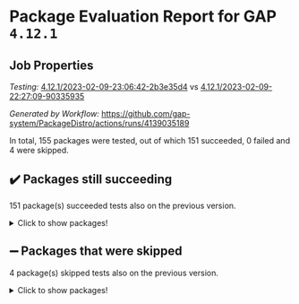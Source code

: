 # Package Evaluation Report for GAP `4.12.1`

## Job Properties

*Testing:* [4.12.1/2023-02-09-23:06:42-2b3e35d4](https://github.com/gap-system/PackageDistro/blob/data/reports/4.12.1/2023-02-09-23:06:42-2b3e35d4) vs [4.12.1/2023-02-09-22:27:09-90335935](https://github.com/gap-system/PackageDistro/blob/data/reports/4.12.1/2023-02-09-22:27:09-90335935)

*Generated by Workflow:* https://github.com/gap-system/PackageDistro/actions/runs/4139035189

In total, 155 packages were tested, out of which 151 succeeded, 0 failed and 4 were skipped.

## :heavy_check_mark: Packages still succeeding

151 package(s) succeeded tests also on the previous version.
<details><summary>Click to show packages!</summary>

- 4ti2interface 2023.01-01 [(success)](https://github.com/gap-system/PackageDistro/actions/runs/4139035189/jobs/7156327774)
- ace 5.6.2 [(success)](https://github.com/gap-system/PackageDistro/actions/runs/4139035189/jobs/7156327943)
- aclib 1.3.2 [(success)](https://github.com/gap-system/PackageDistro/actions/runs/4139035189/jobs/7156328093)
- agt 0.3.1 [(success)](https://github.com/gap-system/PackageDistro/actions/runs/4139035189/jobs/7156328279)
- alnuth 3.2.1 [(success)](https://github.com/gap-system/PackageDistro/actions/runs/4139035189/jobs/7156328426)
- anupq 3.3.0 [(success)](https://github.com/gap-system/PackageDistro/actions/runs/4139035189/jobs/7156328528)
- atlasrep 2.1.6 [(success)](https://github.com/gap-system/PackageDistro/actions/runs/4139035189/jobs/7156328663)
- autodoc 2022.10.20 [(success)](https://github.com/gap-system/PackageDistro/actions/runs/4139035189/jobs/7156328811)
- automata 1.15 [(success)](https://github.com/gap-system/PackageDistro/actions/runs/4139035189/jobs/7156328919)
- automgrp 1.3.2 [(success)](https://github.com/gap-system/PackageDistro/actions/runs/4139035189/jobs/7156329020)
- autpgrp 1.11 [(success)](https://github.com/gap-system/PackageDistro/actions/runs/4139035189/jobs/7156329175)
- cap 2023.02-05 [(success)](https://github.com/gap-system/PackageDistro/actions/runs/4139035189/jobs/7156329272)
- caratinterface 2.3.4 [(success)](https://github.com/gap-system/PackageDistro/actions/runs/4139035189/jobs/7156329374)
- cddinterface 2022.11.01 [(success)](https://github.com/gap-system/PackageDistro/actions/runs/4139035189/jobs/7156329526)
- circle 1.6.5 [(success)](https://github.com/gap-system/PackageDistro/actions/runs/4139035189/jobs/7156329652)
- classicpres 1.22 [(success)](https://github.com/gap-system/PackageDistro/actions/runs/4139035189/jobs/7156329751)
- cohomolo 1.6.11 [(success)](https://github.com/gap-system/PackageDistro/actions/runs/4139035189/jobs/7156329848)
- congruence 1.2.4 [(success)](https://github.com/gap-system/PackageDistro/actions/runs/4139035189/jobs/7156329969)
- corelg 1.56 [(success)](https://github.com/gap-system/PackageDistro/actions/runs/4139035189/jobs/7156330086)
- crime 1.6 [(success)](https://github.com/gap-system/PackageDistro/actions/runs/4139035189/jobs/7156330205)
- crisp 1.4.6 [(success)](https://github.com/gap-system/PackageDistro/actions/runs/4139035189/jobs/7156330301)
- crypting 0.10.4 [(success)](https://github.com/gap-system/PackageDistro/actions/runs/4139035189/jobs/7156330395)
- cryst 4.1.25 [(success)](https://github.com/gap-system/PackageDistro/actions/runs/4139035189/jobs/7156330575)
- crystcat 1.1.10 [(success)](https://github.com/gap-system/PackageDistro/actions/runs/4139035189/jobs/7156330680)
- ctbllib 1.3.4 [(success)](https://github.com/gap-system/PackageDistro/actions/runs/4139035189/jobs/7156330773)
- cubefree 1.19 [(success)](https://github.com/gap-system/PackageDistro/actions/runs/4139035189/jobs/7156330860)
- curlinterface 2.3.1 [(success)](https://github.com/gap-system/PackageDistro/actions/runs/4139035189/jobs/7156330978)
- cvec 2.7.6 [(success)](https://github.com/gap-system/PackageDistro/actions/runs/4139035189/jobs/7156331106)
- datastructures 0.3.0 [(success)](https://github.com/gap-system/PackageDistro/actions/runs/4139035189/jobs/7156331253)
- deepthought 1.0.6 [(success)](https://github.com/gap-system/PackageDistro/actions/runs/4139035189/jobs/7156331403)
- design 1.7 [(success)](https://github.com/gap-system/PackageDistro/actions/runs/4139035189/jobs/7156331491)
- difsets 2.3.1 [(success)](https://github.com/gap-system/PackageDistro/actions/runs/4139035189/jobs/7156331572)
- digraphs 1.6.1 [(success)](https://github.com/gap-system/PackageDistro/actions/runs/4139035189/jobs/7156331645)
- edim 1.3.6 [(success)](https://github.com/gap-system/PackageDistro/actions/runs/4139035189/jobs/7156331737)
- example 4.3.3 [(success)](https://github.com/gap-system/PackageDistro/actions/runs/4139035189/jobs/7156331836)
- examplesforhomalg 2022.11-01 [(success)](https://github.com/gap-system/PackageDistro/actions/runs/4139035189/jobs/7156331912)
- factint 1.6.3 [(success)](https://github.com/gap-system/PackageDistro/actions/runs/4139035189/jobs/7156331998)
- ferret 1.0.9 [(success)](https://github.com/gap-system/PackageDistro/actions/runs/4139035189/jobs/7156332084)
- fga 1.4.0 [(success)](https://github.com/gap-system/PackageDistro/actions/runs/4139035189/jobs/7156332191)
- fining 1.5.4 [(success)](https://github.com/gap-system/PackageDistro/actions/runs/4139035189/jobs/7156332288)
- float 1.0.3 [(success)](https://github.com/gap-system/PackageDistro/actions/runs/4139035189/jobs/7156332372)
- format 1.4.3 [(success)](https://github.com/gap-system/PackageDistro/actions/runs/4139035189/jobs/7156332484)
- forms 1.2.9 [(success)](https://github.com/gap-system/PackageDistro/actions/runs/4139035189/jobs/7156332595)
- fplsa 1.2.6 [(success)](https://github.com/gap-system/PackageDistro/actions/runs/4139035189/jobs/7156332737)
- fr 2.4.12 [(success)](https://github.com/gap-system/PackageDistro/actions/runs/4139035189/jobs/7156332856)
- francy 1.2.5 [(success)](https://github.com/gap-system/PackageDistro/actions/runs/4139035189/jobs/7156332969)
- fwtree 1.3 [(success)](https://github.com/gap-system/PackageDistro/actions/runs/4139035189/jobs/7156333130)
- gapdoc 1.6.6 [(success)](https://github.com/gap-system/PackageDistro/actions/runs/4139035189/jobs/7156333266)
- gauss 2023.01-01 [(success)](https://github.com/gap-system/PackageDistro/actions/runs/4139035189/jobs/7156333386)
- gaussforhomalg 2022.08-03 [(success)](https://github.com/gap-system/PackageDistro/actions/runs/4139035189/jobs/7156333528)
- gbnp 1.0.5 [(success)](https://github.com/gap-system/PackageDistro/actions/runs/4139035189/jobs/7156333654)
- generalizedmorphismsforcap 2023.01-01 [(success)](https://github.com/gap-system/PackageDistro/actions/runs/4139035189/jobs/7156333775)
- genss 1.6.8 [(success)](https://github.com/gap-system/PackageDistro/actions/runs/4139035189/jobs/7156333920)
- gradedmodules 2022.09-02 [(success)](https://github.com/gap-system/PackageDistro/actions/runs/4139035189/jobs/7156334017)
- gradedringforhomalg 2022.11-01 [(success)](https://github.com/gap-system/PackageDistro/actions/runs/4139035189/jobs/7156334129)
- grape 4.9.0 [(success)](https://github.com/gap-system/PackageDistro/actions/runs/4139035189/jobs/7156334305)
- groupoids 1.73 [(success)](https://github.com/gap-system/PackageDistro/actions/runs/4139035189/jobs/7156334414)
- grpconst 2.6.3 [(success)](https://github.com/gap-system/PackageDistro/actions/runs/4139035189/jobs/7156334518)
- guarana 0.96.3 [(success)](https://github.com/gap-system/PackageDistro/actions/runs/4139035189/jobs/7156334663)
- guava 3.18 [(success)](https://github.com/gap-system/PackageDistro/actions/runs/4139035189/jobs/7156334792)
- hap 1.50 [(success)](https://github.com/gap-system/PackageDistro/actions/runs/4139035189/jobs/7156334905)
- hapcryst 0.1.15 [(success)](https://github.com/gap-system/PackageDistro/actions/runs/4139035189/jobs/7156334985)
- hecke 1.5.3 [(success)](https://github.com/gap-system/PackageDistro/actions/runs/4139035189/jobs/7156335093)
- help 3.5 [(success)](https://github.com/gap-system/PackageDistro/actions/runs/4139035189/jobs/7156335176)
- homalg 2022.12-02 [(success)](https://github.com/gap-system/PackageDistro/actions/runs/4139035189/jobs/7156335275)
- homalgtocas 2022.11-02 [(success)](https://github.com/gap-system/PackageDistro/actions/runs/4139035189/jobs/7156335381)
- idrel 2.45 [(success)](https://github.com/gap-system/PackageDistro/actions/runs/4139035189/jobs/7156335506)
- images 1.3.1 [(success)](https://github.com/gap-system/PackageDistro/actions/runs/4139035189/jobs/7156335632)
- intpic 0.3.0 [(success)](https://github.com/gap-system/PackageDistro/actions/runs/4139035189/jobs/7156335748)
- io 4.8.1 [(success)](https://github.com/gap-system/PackageDistro/actions/runs/4139035189/jobs/7156335850)
- io_forhomalg 2022.11-01 [(success)](https://github.com/gap-system/PackageDistro/actions/runs/4139035189/jobs/7156335960)
- irredsol 1.4.4 [(success)](https://github.com/gap-system/PackageDistro/actions/runs/4139035189/jobs/7156336104)
- json 2.1.1 [(success)](https://github.com/gap-system/PackageDistro/actions/runs/4139035189/jobs/7156336215)
- jupyterkernel 1.4.1 [(success)](https://github.com/gap-system/PackageDistro/actions/runs/4139035189/jobs/7156336312)
- jupyterviz 1.5.6 [(success)](https://github.com/gap-system/PackageDistro/actions/runs/4139035189/jobs/7156336400)
- kan 1.35 [(success)](https://github.com/gap-system/PackageDistro/actions/runs/4139035189/jobs/7156336500)
- kbmag 1.5.11 [(success)](https://github.com/gap-system/PackageDistro/actions/runs/4139035189/jobs/7156336606)
- laguna 3.9.5 [(success)](https://github.com/gap-system/PackageDistro/actions/runs/4139035189/jobs/7156336729)
- liealgdb 2.2.1 [(success)](https://github.com/gap-system/PackageDistro/actions/runs/4139035189/jobs/7156336854)
- liepring 2.8 [(success)](https://github.com/gap-system/PackageDistro/actions/runs/4139035189/jobs/7156337006)
- liering 2.4.2 [(success)](https://github.com/gap-system/PackageDistro/actions/runs/4139035189/jobs/7156337137)
- linearalgebraforcap 2023.02-02 [(success)](https://github.com/gap-system/PackageDistro/actions/runs/4139035189/jobs/7156337255)
- localizeringforhomalg 2022.11-01 [(success)](https://github.com/gap-system/PackageDistro/actions/runs/4139035189/jobs/7156337410)
- loops 3.4.3 [(success)](https://github.com/gap-system/PackageDistro/actions/runs/4139035189/jobs/7156337537)
- lpres 1.0.3 [(success)](https://github.com/gap-system/PackageDistro/actions/runs/4139035189/jobs/7156337669)
- majoranaalgebras 1.5.1 [(success)](https://github.com/gap-system/PackageDistro/actions/runs/4139035189/jobs/7156337780)
- mapclass 1.4.6 [(success)](https://github.com/gap-system/PackageDistro/actions/runs/4139035189/jobs/7156337949)
- matgrp 0.70 [(success)](https://github.com/gap-system/PackageDistro/actions/runs/4139035189/jobs/7156338074)
- matricesforhomalg 2023.01-01 [(success)](https://github.com/gap-system/PackageDistro/actions/runs/4139035189/jobs/7156338218)
- modisom 2.5.3 [(success)](https://github.com/gap-system/PackageDistro/actions/runs/4139035189/jobs/7156338321)
- modulepresentationsforcap 2022.12-01 [(success)](https://github.com/gap-system/PackageDistro/actions/runs/4139035189/jobs/7156338426)
- modules 2022.11-01 [(success)](https://github.com/gap-system/PackageDistro/actions/runs/4139035189/jobs/7156338563)
- monoidalcategories 2023.02-03 [(success)](https://github.com/gap-system/PackageDistro/actions/runs/4139035189/jobs/7156338668)
- nconvex 2022.09-01 [(success)](https://github.com/gap-system/PackageDistro/actions/runs/4139035189/jobs/7156338771)
- nilmat 1.4.2 [(success)](https://github.com/gap-system/PackageDistro/actions/runs/4139035189/jobs/7156338880)
- nock 1.5 [(success)](https://github.com/gap-system/PackageDistro/actions/runs/4139035189/jobs/7156338987)
- normalizinterface 1.3.5 [(success)](https://github.com/gap-system/PackageDistro/actions/runs/4139035189/jobs/7156339103)
- nq 2.5.9 [(success)](https://github.com/gap-system/PackageDistro/actions/runs/4139035189/jobs/7156339218)
- numericalsgps 1.3.1 [(success)](https://github.com/gap-system/PackageDistro/actions/runs/4139035189/jobs/7156339337)
- openmath 11.5.2 [(success)](https://github.com/gap-system/PackageDistro/actions/runs/4139035189/jobs/7156339492)
- orb 4.9.0 [(success)](https://github.com/gap-system/PackageDistro/actions/runs/4139035189/jobs/7156339609)
- packagemanager 1.4.0 [(success)](https://github.com/gap-system/PackageDistro/actions/runs/4139035189/jobs/7156339719)
- patternclass 2.4.3 [(success)](https://github.com/gap-system/PackageDistro/actions/runs/4139035189/jobs/7156339860)
- permut 2.0.4 [(success)](https://github.com/gap-system/PackageDistro/actions/runs/4139035189/jobs/7156339971)
- polenta 1.3.10 [(success)](https://github.com/gap-system/PackageDistro/actions/runs/4139035189/jobs/7156340094)
- polymaking 0.8.6 [(success)](https://github.com/gap-system/PackageDistro/actions/runs/4139035189/jobs/7156340208)
- primgrp 3.4.3 [(success)](https://github.com/gap-system/PackageDistro/actions/runs/4139035189/jobs/7156340375)
- profiling 2.5.2 [(success)](https://github.com/gap-system/PackageDistro/actions/runs/4139035189/jobs/7156340483)
- qpa 1.34 [(success)](https://github.com/gap-system/PackageDistro/actions/runs/4139035189/jobs/7156340602)
- quagroup 1.8.3 [(success)](https://github.com/gap-system/PackageDistro/actions/runs/4139035189/jobs/7156340744)
- radiroot 2.9 [(success)](https://github.com/gap-system/PackageDistro/actions/runs/4139035189/jobs/7156340880)
- rcwa 4.7.1 [(success)](https://github.com/gap-system/PackageDistro/actions/runs/4139035189/jobs/7156340987)
- rds 1.8 [(success)](https://github.com/gap-system/PackageDistro/actions/runs/4139035189/jobs/7156341077)
- recog 1.4.2 [(success)](https://github.com/gap-system/PackageDistro/actions/runs/4139035189/jobs/7156341159)
- repndecomp 1.3.0 [(success)](https://github.com/gap-system/PackageDistro/actions/runs/4139035189/jobs/7156341257)
- repsn 3.1.0 [(success)](https://github.com/gap-system/PackageDistro/actions/runs/4139035189/jobs/7156341351)
- resclasses 4.7.3 [(success)](https://github.com/gap-system/PackageDistro/actions/runs/4139035189/jobs/7156341457)
- ringsforhomalg 2023.02-01 [(success)](https://github.com/gap-system/PackageDistro/actions/runs/4139035189/jobs/7156341567)
- sco 2022.09-01 [(success)](https://github.com/gap-system/PackageDistro/actions/runs/4139035189/jobs/7156341726)
- scscp 2.4.0 [(success)](https://github.com/gap-system/PackageDistro/actions/runs/4139035189/jobs/7156341879)
- semigroups 5.2.0 [(success)](https://github.com/gap-system/PackageDistro/actions/runs/4139035189/jobs/7156342016)
- sglppow 2.3 [(success)](https://github.com/gap-system/PackageDistro/actions/runs/4139035189/jobs/7156342161)
- sgpviz 0.999.5 [(success)](https://github.com/gap-system/PackageDistro/actions/runs/4139035189/jobs/7156342272)
- simpcomp 2.1.14 [(success)](https://github.com/gap-system/PackageDistro/actions/runs/4139035189/jobs/7156342379)
- singular 2022.09.23 [(success)](https://github.com/gap-system/PackageDistro/actions/runs/4139035189/jobs/7156342493)
- sl2reps 1.1 [(success)](https://github.com/gap-system/PackageDistro/actions/runs/4139035189/jobs/7156342630)
- sla 1.5.3 [(success)](https://github.com/gap-system/PackageDistro/actions/runs/4139035189/jobs/7156342738)
- smallgrp 1.5.1 [(success)](https://github.com/gap-system/PackageDistro/actions/runs/4139035189/jobs/7156342897)
- smallsemi 0.6.13 [(success)](https://github.com/gap-system/PackageDistro/actions/runs/4139035189/jobs/7156343019)
- sonata 2.9.6 [(success)](https://github.com/gap-system/PackageDistro/actions/runs/4139035189/jobs/7156343178)
- sophus 1.27 [(success)](https://github.com/gap-system/PackageDistro/actions/runs/4139035189/jobs/7156343311)
- spinsym 1.5.2 [(success)](https://github.com/gap-system/PackageDistro/actions/runs/4139035189/jobs/7156343433)
- standardff 0.9.4 [(success)](https://github.com/gap-system/PackageDistro/actions/runs/4139035189/jobs/7156343559)
- symbcompcc 1.3.2 [(success)](https://github.com/gap-system/PackageDistro/actions/runs/4139035189/jobs/7156343690)
- thelma 1.3 [(success)](https://github.com/gap-system/PackageDistro/actions/runs/4139035189/jobs/7156343849)
- tomlib 1.2.9 [(success)](https://github.com/gap-system/PackageDistro/actions/runs/4139035189/jobs/7156343939)
- toolsforhomalg 2023.01-01 [(success)](https://github.com/gap-system/PackageDistro/actions/runs/4139035189/jobs/7156344062)
- toric 1.9.5 [(success)](https://github.com/gap-system/PackageDistro/actions/runs/4139035189/jobs/7156344221)
- toricvarieties 2022.07.13 [(success)](https://github.com/gap-system/PackageDistro/actions/runs/4139035189/jobs/7156344357)
- transgrp 3.6.3 [(success)](https://github.com/gap-system/PackageDistro/actions/runs/4139035189/jobs/7156344469)
- ugaly 4.0.3 [(success)](https://github.com/gap-system/PackageDistro/actions/runs/4139035189/jobs/7156344566)
- unipot 1.5 [(success)](https://github.com/gap-system/PackageDistro/actions/runs/4139035189/jobs/7156344683)
- unitlib 4.1.0 [(success)](https://github.com/gap-system/PackageDistro/actions/runs/4139035189/jobs/7156344806)
- utils 0.82 [(success)](https://github.com/gap-system/PackageDistro/actions/runs/4139035189/jobs/7156344928)
- uuid 0.7 [(success)](https://github.com/gap-system/PackageDistro/actions/runs/4139035189/jobs/7156345035)
- walrus 0.9991 [(success)](https://github.com/gap-system/PackageDistro/actions/runs/4139035189/jobs/7156345129)
- wedderga 4.10.2 [(success)](https://github.com/gap-system/PackageDistro/actions/runs/4139035189/jobs/7156345236)
- xmod 2.88 [(success)](https://github.com/gap-system/PackageDistro/actions/runs/4139035189/jobs/7156345368)
- xmodalg 1.23 [(success)](https://github.com/gap-system/PackageDistro/actions/runs/4139035189/jobs/7156345465)
- yangbaxter 0.10.2 [(success)](https://github.com/gap-system/PackageDistro/actions/runs/4139035189/jobs/7156345580)
- zeromqinterface 0.14 [(success)](https://github.com/gap-system/PackageDistro/actions/runs/4139035189/jobs/7156345719)
</details>

## :heavy_minus_sign: Packages that were skipped

4 package(s) skipped tests also on the previous version.
<details><summary>Click to show packages!</summary>

- browse 1.8.20 [(skipped)](https://github.com/gap-system/PackageDistro/actions/runs/4139035189/jobs/7156162496)
- itc 1.5.1 [(skipped)](https://github.com/gap-system/PackageDistro/actions/runs/4139035189/jobs/7156162496)
- polycyclic 2.16 [(skipped)](https://github.com/gap-system/PackageDistro/actions/runs/4139035189/jobs/7156162496)
- xgap 4.31 [(skipped)](https://github.com/gap-system/PackageDistro/actions/runs/4139035189/jobs/7156162496)
</details>

